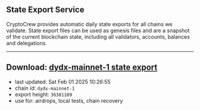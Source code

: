 ## State Export Service
CryptoCrew provides automatic daily state exports for all chains we validate. State export files can be used as genesis files and are a snapshot of the current blockchain state, including all validators, accounts, balances and delegations.

---
**Download: [dydx-mainnet-1 state export](https://dl-tyo.ccvalidators.com/SERVICE/dydx/dydx-mainnet-1_export_36381109.json)**
---

- last updated: Sat Feb 01 2025 10:26:55
- chain id: `dydx-mainnet-1`
- export height: `36381109`
- use for: airdrops, local tests, chain recovery
